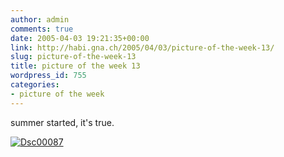 ```yaml
---
author: admin
comments: true
date: 2005-04-03 19:21:35+00:00
link: http://habi.gna.ch/2005/04/03/picture-of-the-week-13/
slug: picture-of-the-week-13
title: picture of the week 13
wordpress_id: 755
categories:
- picture of the week
---
```



summer started, it's true.



[![Dsc00087](http://habi.gna.ch/blog/images/DSC00087-tm.jpg)](http://habi.gna.ch/blog/images/DSC00087.jpg)

